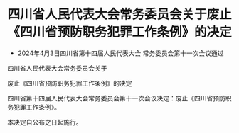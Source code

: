 # 四川省人民代表大会常务委员会关于废止《四川省预防职务犯罪工作条例》的决定

- 2024年4月3日四川省第十四届人民代表大会
  常务委员会第十一次会议通过

<!-- INFO END -->

四川省人民代表大会常务委员会关于

废止《四川省预防职务犯罪工作条例》的决定

四川省第十四届人民代表大会常务委员会第十一次会议决定：废止《四川省预防职务犯罪工作条例》。

本决定自公布之日起施行。
